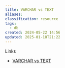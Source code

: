 ```yaml
---
title: VARCHAR vs TEXT
aliases: 
classification: resource
tags:
  - db
created: 2024-05-22 14:56
updated: 2025-01-18T21:22
---
```


Links
- [VARCHAR vs TEXT](https://medium.com/daangn/varchar-vs-text-230a718a22a1)
